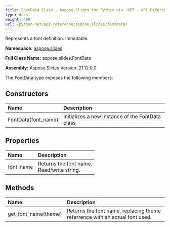 ```yaml
---
title: FontData Class - Aspose.Slides for Python via .NET - API Reference
type: docs
weight: 490
url: /python-net/api-reference/aspose.slides/fontdata/
---
```


Represents a font definition. Immutable.

**Namespace:** [aspose.slides](/python-net/api-reference/aspose.slides/)

**Full Class Name:** aspose.slides.FontData

**Assembly:**  Aspose.Slides Version: 21.12.0.0

The FontData type exposes the following members:
## **Constructors**
|**Name**|**Description**|
| :- | :- |
|FontData(font_name)|Initializes a new instance of the FontData class|
## **Properties**
|**Name**|**Description**|
| :- | :- |
|font_name|Returns the font name.<br/>            Read/write string.|
## **Methods**
|**Name**|**Description**|
| :- | :- |
|get_font_name(theme)|Returns the font name, replacing theme referrence with an actual font used.|
